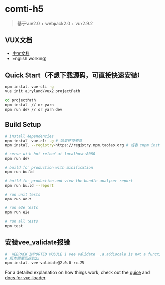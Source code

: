 # comti-h5

> 基于vue2.0 + webpack2.0 + vux2.9.2

## VUX文档
+ [中文文档](https://vux.li/)
+ English(working)

## Quick Start（不想下载源码，可直接快速安装）
``` bash
npm install vue-cli -g
vue init airyland/vux2 projectPath

cd projectPath
npm install // or yarn
npm run dev // or yarn dev
```

## Build Setup

``` bash
# install dependencies
npm install vue-cli -g # 如果还没安装
npm install --registry=https://registry.npm.taobao.org # 或者 cnpm install 

# serve with hot reload at localhost:8080
npm run dev

# build for production with minification
npm run build

# build for production and view the bundle analyzer report
npm run build --report

# run unit tests
npm run unit

# run e2e tests
npm run e2e

# run all tests
npm test

```

## 安装vee_validate报错
``` bash
# _WEBPACK_IMPORTED_MODULE_1_vee_validate__.a.addLocale is not a function
# 版本需要回退到25
npm install vee-validate@2.0.0-rc.25
```

For a detailed explanation on how things work, check out the [guide](http://vuejs-templates.github.io/webpack/) and [docs for vue-loader](http://vuejs.github.io/vue-loader).
